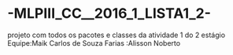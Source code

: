 # -MLPIII_CC__2016_1_LISTA1_2-
projeto com todos os pacotes e classes da atividade 1 do 2 estágio
Equipe:Maik Carlos de Souza Farias
      :Alisson Noberto
